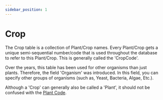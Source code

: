 ```yaml
---
sidebar_position: 1
---
```

# Crop
The Crop table is a collection of Plant/Crop names. Every Plant/Crop gets a unique semi-sequential number/code that is used throughout the database to refer to this Plant/Crop. This is generally called the 'CropCode'.

Over the years, this table has been used for other organisms than just plants. Therefore, the field 'Organism' was introduced. In this field, you can specify other groups of organisms (such as, Yeast, Bacteria, Algae, Etc.).

Although a 'Crop' can generally also be called a 'Plant', it should not be confused with the [Plant Code](PlantCode.md). 